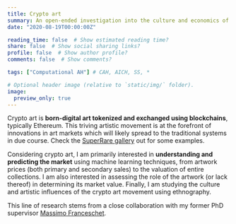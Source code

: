 ```yaml
---
title: Crypto art
summary: An open-ended investigation into the culture and economics of crypto artç born-digital art tokenized and exchanged on blockchains.
date: "2020-08-19T00:00:00Z"

reading_time: false  # Show estimated reading time?
share: false  # Show social sharing links?
profile: false  # Show author profile?
comments: false  # Show comments?

tags: ["Computational AH"] # CAH, AICH, SS, *

# Optional header image (relative to `static/img/` folder).
image:
  preview_only: true
---
```


Crypto art is **born-digital art tokenized and exchanged using blockchains**, typically Ethereum. This triving artistic movement is at the forefront of innovations in art markets which will likely spread to the traditional systems in due course. Check the [SuperRare gallery](https://superrare.co) out for some examples.

Considering crypto art, I am primarily interested in **understanding and predicting the market** using machine learning techniques, from artwork prices (both primary and secondary sales) to the valuation of entire collections. I am also interested in assessing the role of the artwork (or lack thereof) in determining its market value. Finally, I am studying the culture and artistic influences of the crypto art movement using ethnography.

This line of research stems from a close collaboration with my former PhD supervisor [Massimo Franceschet](http://hex6c.art).